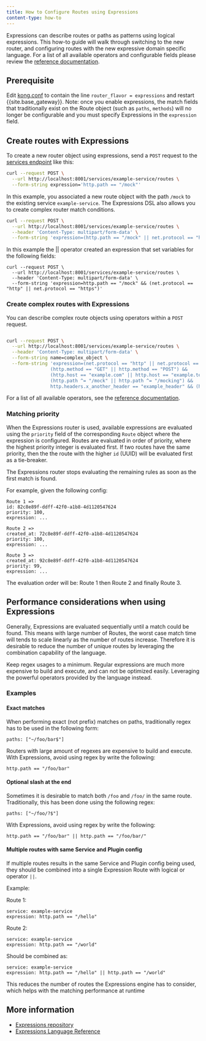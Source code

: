 ```yaml
---
title: How to Configure Routes using Expressions
content-type: how-to
---
```



Expressions can describe routes or paths as patterns using logical expressions.
This how-to guide will walk through switching to the new router, and configuring routes with the new expressive domain specific language.
For a list of all available operators and configurable fields please review the [reference documentation](/gateway/latest/reference/router-expressions-language/).

## Prerequisite

Edit [kong.conf](/gateway/latest/production/kong-conf/) to contain the line `router_flavor = expressions` and restart {{site.base_gateway}}.
Note: once you enable expressions, the match fields that traditionally exist on the Route object (such as `paths`, `methods`) will no longer
be configurable and you must specify Expressions in the `expression` field.

## Create routes with Expressions

To create a new router object using expressions, send a `POST` request to the [services endpoint](/gateway/latest/admin-api/#update-route) like this:
```sh
curl --request POST \
  --url http://localhost:8001/services/example-service/routes \
  --form-string expression='http.path == "/mock"'
```

In this example, you associated a new route object with the path `/mock` to the existing service `example-service`. The Expressions DSL also allows you to create complex router match conditions.

```sh
curl --request POST \
  --url http://localhost:8001/services/example-service/routes \
  --header 'Content-Type: multipart/form-data' \
  --form-string 'expression=(http.path == "/mock" || net.protocol == "https")'
```
In this example the || operator created an expression that set variables for the following fields:

```
curl --request POST \
  --url http://localhost:8001/services/example-service/routes \
  --header 'Content-Type: multipart/form-data' \
  --form-string 'expression=http.path == "/mock" && (net.protocol == "http" || net.protocol == "https")'
```

### Create complex routes with Expressions

You can describe complex route objects using operators within a `POST` request.

```sh

curl --request POST \
  --url http://localhost:8001/services/example-service/routes \
  --header 'Content-Type: multipart/form-data' \
  --form-string name=complex_object \
  --form-string 'expression=(net.protocol == "http" || net.protocol == "https") &&
                (http.method == "GET" || http.method == "POST") &&
                (http.host == "example.com" || http.host == "example.test") &&
                (http.path ^= "/mock" || http.path ^= "/mocking") &&
                http.headers.x_another_header == "example_header" && (http.headers.x_my_header == "example" || http.headers.x_my_header == "example2")'
```


For a list of all available operators, see the [reference documentation](/gateway/latest/reference/router-expressions-language/).

### Matching priority

When the Expressions router is used, available expressions are evaluated using the `priority` field of the corresponding `Route` object
where the expression is configured. Routes are evaluated in order of priority, where the highest priority integer is evaluated first. If two routes have the same priority, then
the the route with the higher `id` (UUID) will be evaluated first as a tie-breaker.

The Expressions router stops evaluating the remaining rules as soon as the first match is found.

For example, given the following config:

```
Route 1 =>
id: 82c8e89f-ddff-42f0-a1b8-4d1120547624
priority: 100,
expression: ...

Route 2 =>
created_at: 72c8e89f-ddff-42f0-a1b8-4d1120547624
priority: 100,
expression: ...

Route 3 =>
created_at: 92c8e89f-ddff-42f0-a1b8-4d1120547624
priority: 99,
expression: ...
```

The evaluation order will be: Route 1 then Route 2 and finally Route 3.

## Performance considerations when using Expressions

Generally, Expressions are evaluated sequentially until a match could be found. This means with large number of Routes, the worst case match time
will tends to scale linearly as the number of routes increase. Therefore it is desirable to reduce the number of unique routes by leveraging
the combination capability of the language.

Keep regex usages to a minimum. Regular expressions are much more expensive to build and execute, and can not be optimized easily. Leveraging the
powerful operators provided by the language instead.

### Examples

#### Exact matches

When performing exact (not prefix) matches on paths, traditionally regex has to be used in the following form:

```
paths: ["~/foo/bar$"]
```

Routers with large amount of regexes are expensive to build and execute. With Expressions, avoid using regex by write the following:

```
http.path == "/foo/bar"
```

#### Optional slash at the end

Sometimes it is desirable to match both `/foo` and `/foo/` in the same route. Traditionally, this has been done using the following regex:


```
paths: ["~/foo/?$"]
```

With Expressions, avoid using regex by write the following:

```
http.path == "/foo/bar" || http.path == "/foo/bar/"
```

#### Multiple routes with same Service and Plugin config

If multiple routes results in the same Service and Plugin config being used, they should be combined into a single Expression Route
with logical or operator `||`.

Example:

Route 1:
```
service: example-service
expression: http.path == "/hello"
```

Route 2:
```
service: example-service
expression: http.path == "/world"
```

Should be combined as:

```
service: example-service
expression: http.path == "/hello" || http.path == "/world"
```

This reduces the number of routes the Expressions engine has to consider, which helps with the matching performance at runtime

## More information

* [Expressions repository](https://github.com/Kong/atc-router#table-of-contents)
* [Expressions Language Reference](/gateway/latest/reference/router-expressions-language/)

